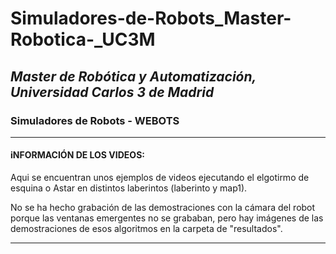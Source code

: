 # Simuladores-de-Robots_Master-Robotica-_UC3M
## _Master de Robótica y Automatización, Universidad Carlos 3 de Madrid_
### Simuladores de Robots - WEBOTS 
</p>

***

#### iNFORMACIÓN DE LOS VIDEOS:
Aqui se encuentran unos ejemplos de videos ejecutando el elgotirmo de esquina o Astar en distintos laberintos (laberinto y map1). 

No se ha hecho grabación de las demostraciones con la cámara del robot porque las ventanas emergentes no se grababan, pero hay imágenes de las demostraciones de esos algoritmos en la carpeta de "resultados".

***
